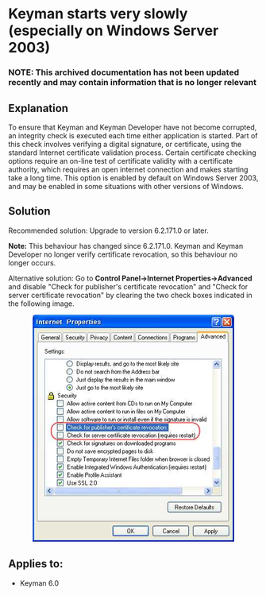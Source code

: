 # Keyman starts very slowly (especially on Windows Server 2003)

### **NOTE**: This archived documentation has not been updated recently and may contain information that is no longer relevant

## Explanation

To ensure that Keyman and Keyman Developer have not become corrupted, an integrity check is executed
each time either application is started.  Part of this check involves verifying a digital signature,
or certificate, using the standard Internet certificate validation process. Certain certificate checking
options require an on-line test of certificate validity with a certificate authority, which requires
an open internet connection and makes starting take a long time.  This option is enabled by default
on Windows Server 2003, and may be enabled in some situations with other versions of Windows.

## Solution

Recommended solution: Upgrade to version 6.2.171.0 or later.

**Note:** This behaviour has changed since 6.2.171.0.  Keyman and Keyman Developer no longer verify
certificate revocation, so this behaviour no longer occurs.

Alternative solution: Go to **Control Panel->Internet Properties->Advanced** and disable "Check for
publisher's certificate revocation" and "Check for server certificate revocation" by clearing the two
check boxes indicated in the following image.

<div markdown="1" style="text-align:center">

![](assets/kb0009/properties.jpg)

</div>

## Applies to:
* Keyman 6.0
